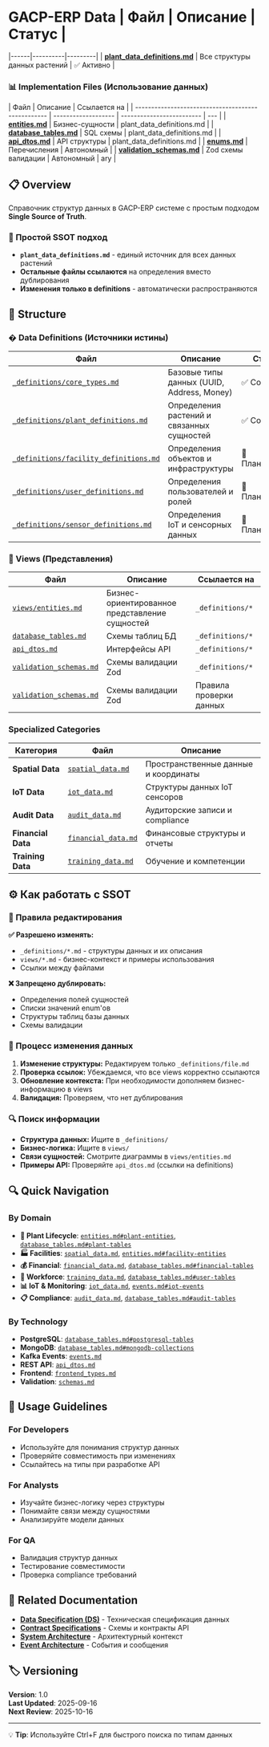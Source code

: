 # GACP-ERP Data | Файл | Описание | Статус |

|------|----------|---------|
| **[plant_data_definitions.md](plant_data_definitions.md)** | Все структуры данных растений | ✅ Активно |

### 📊 Implementation Files (Использование данных)

| Файл                                               | Описание            | Ссылается на              |
| -------------------------------------------------- | ------------------- | ------------------------- | --- |
| **[entities.md](entities.md)**                     | Бизнес-сущности     | plant_data_definitions.md |
| **[database_tables.md](database_tables.md)**       | SQL схемы           | plant_data_definitions.md |
| **[api_dtos.md](api_dtos.md)**                     | API структуры       | plant_data_definitions.md |
| **[enums.md](enums.md)**                           | Перечисления        | Автономный                |
| **[validation_schemas.md](validation_schemas.md)** | Zod схемы валидации | Автономный                | ary |

## 📋 Overview

Справочник структур данных в GACP-ERP системе с простым подходом **Single Source of Truth**.

### 🎯 Простой SSOT подход

- **`plant_data_definitions.md`** - единый источник для всех данных растений
- **Остальные файлы ссылаются** на определения вместо дублирования
- **Изменения только в definitions** - автоматически распространяются

## 📂 Structure

### � Data Definitions (Источники истины)

| Файл                                                                             | Описание                                   | Статус         |
| -------------------------------------------------------------------------------- | ------------------------------------------ | -------------- |
| [`_definitions/core_types.md`](./_definitions/core_types.md)                     | Базовые типы данных (UUID, Address, Money) | ✅ Создано     |
| [`_definitions/plant_definitions.md`](./_definitions/plant_definitions.md)       | Определения растений и связанных сущностей | ✅ Создано     |
| [`_definitions/facility_definitions.md`](./_definitions/facility_definitions.md) | Определения объектов и инфраструктуры      | 🔄 Планируется |
| [`_definitions/user_definitions.md`](./_definitions/user_definitions.md)         | Определения пользователей и ролей          | 🔄 Планируется |
| [`_definitions/sensor_definitions.md`](./_definitions/sensor_definitions.md)     | Определения IoT и сенсорных данных         | 🔄 Планируется |

### 👀 Views (Представления)

| Файл                                               | Описание                                       | Ссылается на            |
| -------------------------------------------------- | ---------------------------------------------- | ----------------------- |
| [`views/entities.md`](./views/entities.md)         | Бизнес-ориентированное представление сущностей | `_definitions/*`        |
| [`database_tables.md`](./database_tables.md)       | Схемы таблиц БД                                | `_definitions/*`        |
| [`api_dtos.md`](./api_dtos.md)                     | Интерфейсы API                                 | `_definitions/*`        |
| [`validation_schemas.md`](./validation_schemas.md) | Схемы валидации Zod                            | `_definitions/*`        |
| [`validation_schemas.md`](./validation_schemas.md) | Схемы валидации Zod                            | Правила проверки данных |

### Specialized Categories

| Категория          | Файл                                       | Описание                             |
| ------------------ | ------------------------------------------ | ------------------------------------ |
| **Spatial Data**   | [`spatial_data.md`](./spatial_data.md)     | Пространственные данные и координаты |
| **IoT Data**       | [`iot_data.md`](./iot_data.md)             | Структуры данных IoT сенсоров        |
| **Audit Data**     | [`audit_data.md`](./audit_data.md)         | Аудиторские записи и compliance      |
| **Financial Data** | [`financial_data.md`](./financial_data.md) | Финансовые структуры и отчеты        |
| **Training Data**  | [`training_data.md`](./training_data.md)   | Обучение и компетенции               |

## ⚙️ Как работать с SSOT

### 📝 Правила редактирования

**✅ Разрешено изменять:**

- `_definitions/*.md` - структуры данных и их описания
- `views/*.md` - бизнес-контекст и примеры использования
- Ссылки между файлами

**❌ Запрещено дублировать:**

- Определения полей сущностей
- Списки значений enum'ов
- Структуры таблиц базы данных
- Схемы валидации

### 🔄 Процесс изменения данных

1. **Изменение структуры:** Редактируем только `_definitions/file.md`
2. **Проверка ссылок:** Убеждаемся, что все views корректно ссылаются
3. **Обновление контекста:** При необходимости дополняем бизнес-информацию в views
4. **Валидация:** Проверяем, что нет дублирования

### 🔍 Поиск информации

- **Структура данных:** Ищите в `_definitions/`
- **Бизнес-логика:** Ищите в `views/`
- **Связи сущностей:** Смотрите диаграммы в `views/entities.md`
- **Примеры API:** Проверяйте `api_dtos.md` (ссылки на definitions)

## 🔍 Quick Navigation

### By Domain

- **🌱 Plant Lifecycle**: [`entities.md#plant-entities`](./entities.md#plant-entities), [`database_tables.md#plant-tables`](./database_tables.md#plant-tables)
- **🏭 Facilities**: [`spatial_data.md`](./spatial_data.md), [`entities.md#facility-entities`](./entities.md#facility-entities)
- **💰 Financial**: [`financial_data.md`](./financial_data.md), [`database_tables.md#financial-tables`](./database_tables.md#financial-tables)
- **👥 Workforce**: [`training_data.md`](./training_data.md), [`database_tables.md#user-tables`](./database_tables.md#user-tables)
- **📊 IoT & Monitoring**: [`iot_data.md`](./iot_data.md), [`events.md#iot-events`](./events.md#iot-events)
- **📋 Compliance**: [`audit_data.md`](./audit_data.md), [`database_tables.md#audit-tables`](./database_tables.md#audit-tables)

### By Technology

- **PostgreSQL**: [`database_tables.md#postgresql-tables`](./database_tables.md#postgresql-tables)
- **MongoDB**: [`database_tables.md#mongodb-collections`](./database_tables.md#mongodb-collections)
- **Kafka Events**: [`events.md`](./events.md)
- **REST API**: [`api_dtos.md`](./api_dtos.md)
- **Frontend**: [`frontend_types.md`](./frontend_types.md)
- **Validation**: [`schemas.md`](./schemas.md)

## 📝 Usage Guidelines

### For Developers

- Используйте для понимания структур данных
- Проверяйте совместимость при изменениях
- Ссылайтесь на типы при разработке API

### For Analysts

- Изучайте бизнес-логику через структуры
- Понимайте связи между сущностями
- Анализируйте модели данных

### For QA

- Валидация структур данных
- Тестирование совместимости
- Проверка compliance требований

## 🔗 Related Documentation

- **[Data Specification (DS)](../validation/DS.md)** - Техническая спецификация данных
- **[Contract Specifications](../CONTRACT_SPECIFICATIONS.md)** - Схемы и контракты API
- **[System Architecture](../SYSTEM_ARCHITECTURE.md)** - Архитектурный контекст
- **[Event Architecture](../EVENT_ARCHITECTURE.md)** - События и сообщения

## 🏷️ Versioning

**Version**: 1.0  
**Last Updated**: 2025-09-16  
**Next Review**: 2025-10-16

---

💡 **Tip**: Используйте Ctrl+F для быстрого поиска по типам данных
